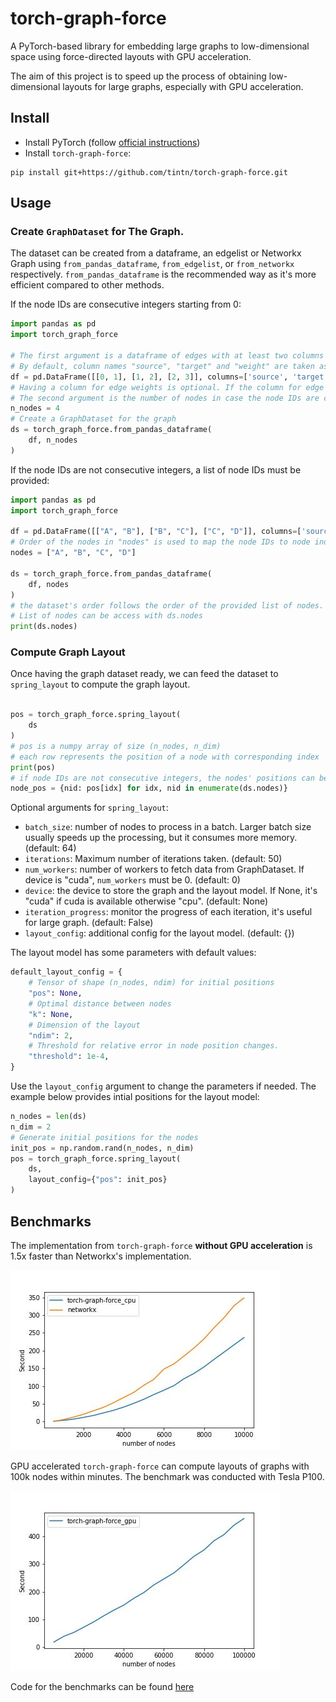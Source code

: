 # torch-graph-force

A PyTorch-based library for embedding large graphs to low-dimensional space using force-directed layouts with GPU acceleration.

The aim of this project is to speed up the process of obtaining low-dimensional layouts for large graphs, especially with GPU acceleration.

## Install

- Install PyTorch (follow [official instructions](https://pytorch.org/get-started/locally))
- Install `torch-graph-force`:
```shell
pip install git+https://github.com/tintn/torch-graph-force.git
```

## Usage

### Create `GraphDataset` for The Graph.

The dataset can be created from a dataframe, an edgelist or Networkx Graph using `from_pandas_dataframe`, `from_edgelist`, or `from_networkx` respectively. `from_pandas_dataframe` is the recommended way as it's more efficient compared to other methods.

If the node IDs are consecutive integers starting from 0:

```python
import pandas as pd
import torch_graph_force

# The first argument is a dataframe of edges with at least two columns for source and target nodes.
# By default, column names "source", "target" and "weight" are taken as source nodes, target nodes and edge weights.
df = pd.DataFrame([[0, 1], [1, 2], [2, 3]], columns=['source', 'target'])
# Having a column for edge weights is optional. If the column for edge weights does not exist, 1.0 will be used for all edges.
# The second argument is the number of nodes in case the node IDs are consecutive integers starting from 0.
n_nodes = 4
# Create a GraphDataset for the graph
ds = torch_graph_force.from_pandas_dataframe(
    df, n_nodes
)
```

If the node IDs are not consecutive integers, a list of node IDs must be provided:
```python
import pandas as pd
import torch_graph_force

df = pd.DataFrame([["A", "B"], ["B", "C"], ["C", "D"]], columns=['source', 'target'])
# Order of the nodes in "nodes" is used to map the node IDs to node indices.
nodes = ["A", "B", "C", "D"]

ds = torch_graph_force.from_pandas_dataframe(
    df, nodes
)
# the dataset's order follows the order of the provided list of nodes. In this example, calling  ds[0] will return the data for node "A" and ds[1] for node "B"
# List of nodes can be access with ds.nodes
print(ds.nodes)
```
### Compute Graph Layout

Once having the graph dataset ready, we can feed the dataset to `spring_layout` to compute the graph layout.

```python

pos = torch_graph_force.spring_layout(
    ds
)
# pos is a numpy array of size (n_nodes, n_dim)
# each row represents the position of a node with corresponding index
print(pos)
# if node IDs are not consecutive integers, the nodes' positions can be obtained from the node list
node_pos = {nid: pos[idx] for idx, nid in enumerate(ds.nodes)}
```

Optional arguments for `spring_layout`:
- `batch_size`: number of nodes to process in a batch. Larger batch size usually speeds up the processing, but it consumes more memory. (default: 64)
- `iterations`: Maximum number of iterations taken. (default: 50)
- `num_workers`: number of workers to fetch data from GraphDataset. If device is "cuda", `num_workers` must be 0. (default: 0)
- `device`: the device to store the graph and the layout model. If None, it's "cuda" if cuda is available otherwise "cpu". (default: None)
- `iteration_progress`: monitor the progress of each iteration, it's useful for large graph. (default: False)
- `layout_config`: additional config for the layout model. (default: {})

The layout model has some parameters with default values:
```python
default_layout_config = {
    # Tensor of shape (n_nodes, ndim) for initial positions
    "pos": None,
    # Optimal distance between nodes
    "k": None,
    # Dimension of the layout
    "ndim": 2,
    # Threshold for relative error in node position changes.
    "threshold": 1e-4,
}
```

Use the `layout_config` argument to change the parameters if needed. The example below provides intial positions for the layout model:
```python
n_nodes = len(ds)
n_dim = 2
# Generate initial positions for the nodes
init_pos = np.random.rand(n_nodes, n_dim)
pos = torch_graph_force.spring_layout(
    ds,
    layout_config={"pos": init_pos}
)
```
## Benchmarks

The implementation from `torch-graph-force` **without GPU acceleration** is 1.5x faster than Networkx's implementation.

![CPU Benchmark](/assets/cpu-benchmark.jpg)

GPU accelerated `torch-graph-force` can compute layouts of graphs with 100k nodes within minutes. The benchmark was conducted with Tesla P100.

![GPU Benchmark](/assets/gpu-benchmark.jpg)

Code for the benchmarks can be found [here](/torch_graph_force/benchmark.py)
